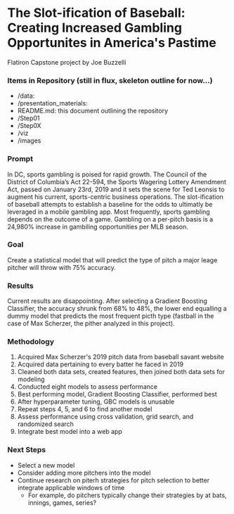 # The Slot-ification of Baseball: Creating Increased Gambling Opportunites in America's Pastime
Flatiron Capstone project by Joe Buzzelli


### Items in Repository (still in flux, skeleton outline for now...)
- /data: 
- /presentation_materials:
- README.md: this document outlining the repository
- /Step01
- /Step0X
- /viz
- /images


### Prompt
In DC, sports gambling is poised for rapid growth.  The Council of the District of Columbia’s Act 22-594, the Sports Wagering Lottery Amendment Act, passed on January 23rd, 2019 and it sets the scene for Ted Leonsis to augment his current, sports-centric business operations.  The slot-ification of baseball attempts to establish a baseline for the odds to ultimatly be leveraged in a mobile gambling app.  Most frequently, sports gambling depends on the outcome of a game.  Gambling on a per-pitch basis is a 24,980% increase in gambiling opportunities per MLB season.


### Goal
Create a statistical model that will predict the type of pitch a major leage pitcher will throw with 75% accuracy.


### Results
Current results are disappointing.  After selecting a Gradient Boosting Classifier, the accuracy shrunk from 68% to 48%, the lower end equalling a dummy model that predicts the most frequent picth type (fastball in the case of Max Scherzer, the pither analyzed in this project).


### Methodology
1. Acquired Max Scherzer's 2019 pitch data from baseball savant website
2. Acquired data pertaining to every batter he faced in 2019
3. Cleaned both data sets, created features, then joined both data sets for modeling
4. Conducted eight models to assess performance
5. Best performing model, Gradient Boosting Classifier, performed best
6. After hyperparameter tuning, GBC models is unusable
7. Repeat steps 4, 5, and 6 to find another model
8. Assess performance using cross validation, grid search, and randomized search
9. Integrate best model into a web app


### Next Steps
- Select a new model
- Consider adding more pitchers into the model
- Continue research on piterh strategies for pitch selection to better integrate applicable windows of time
	- For example, do pitchers typically change their strategies by at bats, innings, games, series?